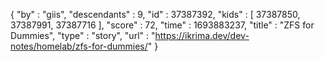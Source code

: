 {
  "by" : "giis",
  "descendants" : 9,
  "id" : 37387392,
  "kids" : [ 37387850, 37387991, 37387716 ],
  "score" : 72,
  "time" : 1693883237,
  "title" : "ZFS for Dummies",
  "type" : "story",
  "url" : "https://ikrima.dev/dev-notes/homelab/zfs-for-dummies/"
}
